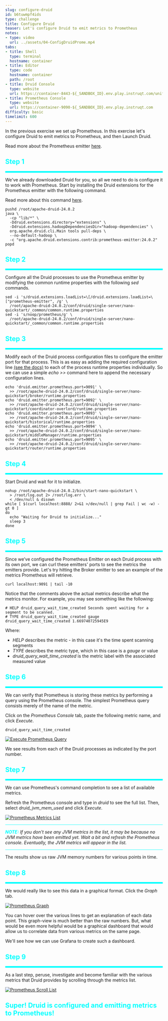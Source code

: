 ```yaml
---
slug: configure-druid
id: b6tuwmpf4ids
type: challenge
title: Configure Druid
teaser: Let's configure Druid to emit metrics to Prometheus
notes:
- type: video
  url: ../assets/04-ConfigDruidProme.mp4
tabs:
- title: Shell
  type: terminal
  hostname: container
- title: Editor
  type: code
  hostname: container
  path: /root
- title: Druid Console
  type: website
  url: https://container-8443-${_SANDBOX_ID}.env.play.instruqt.com/unified-console.html
- title: Prometheus Console
  type: website
  url: https://container-9090-${_SANDBOX_ID}.env.play.instruqt.com
difficulty: basic
timelimit: 600
---
```


In the previous exercise we set up Prometheus.
In this exercise let's configure Druid to emit metrics to Prometheus, and then Launch Druid.


Read more about the Prometheus emitter <a href="https://druid.apache.org/docs/latest/development/extensions-contrib/prometheus.html" target="_blank">here</a>.


<h2 style="color:cyan">Step 1</h2><hr style="color:cyan;background-color:cyan;height:5px">

We've already downloaded Druid for you, so all we need to do is configure it to work with Prometheus.
Start by installing the Druid extensions for the Prometheus emitter with the following command.

Read more about this command <a href="https://druid.apache.org/docs/latest/development/extensions.html#loading-community-extensions" target="_blank">here</a>.


```
pushd /root/apache-druid-24.0.2
java \
  -cp "lib/*" \
  -Ddruid.extensions.directory="extensions" \
  -Ddruid.extensions.hadoopDependenciesDir="hadoop-dependencies" \
  org.apache.druid.cli.Main tools pull-deps \
  --no-default-hadoop \
  -c "org.apache.druid.extensions.contrib:prometheus-emitter:24.0.2"
popd
```

<h2 style="color:cyan">Step 2</h2><hr style="color:cyan;background-color:cyan;height:5px">

Configure all the Druid processes to use the Prometheus emitter by modifying the common runtime properties with the following _sed_ commands.

```
sed -i 's/druid.extensions.loadList=\[/druid.extensions.loadList=\["prometheus-emitter", /g' \
  /root/apache-druid-24.0.2/conf/druid/single-server/nano-quickstart/_common/common.runtime.properties
sed -i 's/noop/prometheus/g' \
  /root/apache-druid-24.0.2/conf/druid/single-server/nano-quickstart/_common/common.runtime.properties
```

<h2 style="color:cyan">Step 3</h2><hr style="color:cyan;background-color:cyan;height:5px">

Modify each of the Druid process configuration files to configure the emitter port for that process.
This is as easy as adding the required configuration line <a href="https://druid.apache.org/docs/latest/development/extensions-contrib/prometheus.html#configuration" target="_blank">(see the docs)</a> to each of the process runtime properties individually.
So we can use a simple _echo >>_ command here to append the necessary configuration lines.

```
echo 'druid.emitter.prometheus.port=9091' \
  >> /root/apache-druid-24.0.2/conf/druid/single-server/nano-quickstart/broker/runtime.properties
echo 'druid.emitter.prometheus.port=9092' \
  >> /root/apache-druid-24.0.2/conf/druid/single-server/nano-quickstart/coordinator-overlord/runtime.properties
echo 'druid.emitter.prometheus.port=9093' \
  >> /root/apache-druid-24.0.2/conf/druid/single-server/nano-quickstart/historical/runtime.properties
echo 'druid.emitter.prometheus.port=9094' \
  >> /root/apache-druid-24.0.2/conf/druid/single-server/nano-quickstart/middleManager/runtime.properties
echo 'druid.emitter.prometheus.port=9095' \
  >> /root/apache-druid-24.0.2/conf/druid/single-server/nano-quickstart/router/runtime.properties
```

<h2 style="color:cyan">Step 4</h2><hr style="color:cyan;background-color:cyan;height:5px">

Start Druid and wait for it to initialize.

```
nohup /root/apache-druid-24.0.2/bin/start-nano-quickstart \
  > /root/log.out 2> /root/log.err \
  < /dev/null & disown
while [ $(curl localhost:8888/ 2>&1 >/dev/null | grep Fail | wc -w) -gt 0 ]
do
  echo "Waiting for Druid to initialize..."
  sleep 3
done
```

<h2 style="color:cyan">Step 5</h2><hr style="color:cyan;background-color:cyan;height:5px">

Since we’ve configured the Prometheus Emitter on each Druid process with its own port, we can curl these emitters' ports to see the metrics the emitters provide.
Let's try hitting the Broker emitter to see an example of the metrics Prometheus will retrieve.

```
curl localhost:9091 | tail -10
```

Notice that the comments above the actual metrics describe what the metrics monitor.
For example, you may see something like the following:

```
# HELP druid_query_wait_time_created Seconds spent waiting for a segment to be scanned.
# TYPE druid_query_wait_time_created gauge
druid_query_wait_time_created 1.669740725945E9
```

Where:
- _HELP_ describes the metric - in this case it's the time spent scanning segments
- _TYPE_ describes the metric type, which in this case is a _gauge_ or value
- _druid_query_wait_time_created_ is the metric label with the associated measured value

<h2 style="color:cyan">Step 6</h2><hr style="color:cyan;background-color:cyan;height:5px">

We can verify that Prometheus is storing these metrics by performing a query using the Prometheus console.
The simplest Prometheus query consists merely of the name of the metric.


Click on the _Prometheus Console_ tab, paste the following metric name, and click _Execute_.

```
druid_query_wait_time_created
```

<a href="#img-6">
  <img alt="Execute Prometheus Query" src="../assets/ExecPromQuery.png" />
</a>
<a href="#" class="lightbox" id="img-6">
  <img alt="Execute Prometheus Query" src="../assets/ExecPromQuery.png" />
</a>


We see results from each of the Druid processes as indicated by the port number.

<h2 style="color:cyan">Step 7</h2><hr style="color:cyan;background-color:cyan;height:5px">

We can use Prometheus's command completion to see a list of available metrics.


Refresh the Prometheus console and type in _druid_ to see the full list.
Then, select <i>druid_jvm_mem_used</i> and click _Execute_.

<a href="#img-7">
  <img alt="Prometheus Metrics List" src="../assets/PromMetricsList.png" />
</a>
<a href="#" class="lightbox" id="img-7">
  <img alt="Prometheus Metrics List" src="../assets/PromMetricsList.png" />
</a>

<hr style="background-color:cyan">
<p><span style="color:cyan"><strong><em>NOTE:</em></strong></span> <i>If you don't see any JVM metrics in the list, it may be because no JVM metrics have been emitted yet.
Wait a bit and refresh the Prometheus console.
Eventually, the JVM metrics will appear in the list.</i></p>
<hr style="background-color:cyan">


The results show us raw JVM memory numbers for various points in time.

<h2 style="color:cyan">Step 8</h2><hr style="color:cyan;background-color:cyan;height:5px">

We would really like to see this data in a graphical format.
Click the _Graph_ tab.

<a href="#img-8">
  <img alt="Prometheus Graph" src="../assets/PromGraph.png" />
</a>
<a href="#" class="lightbox" id="img-8">
  <img alt="Prometheus Graph" src="../assets/PromGraph.png" />
</a>

You can hover over the various lines to get an explanation of each data point.
This graph-view is much better than the raw numbers.
But, what would be even more helpful would be a graphical dashboard that would allow us to correlate data from various metrics on the same page.

We'll see how we can use Grafana to create such a dashboard.

<h2 style="color:cyan">Step 9</h2><hr style="color:cyan;background-color:cyan;height:5px">

As a last step, peruse, investigate and become familiar with the various metrics that Druid provides by scrolling through the metrics list.

<a href="#img-9">
  <img alt="Prometheus Scroll List" src="../assets/PromScroll.png" />
</a>
<a href="#" class="lightbox" id="img-9">
  <img alt="Prometheus Scroll List" src="../assets/PromScroll.png" />
</a>


<h2 style="color:cyan">Super! Druid is configured and emitting metrics to Prometheus!</h2>


<style type="text/css" rel="stylesheet">
.lightbox { display: none; position: fixed; justify-content: center; align-items: center; z-index: 999; top: 0; left: 0; right: 0; bottom: 0; padding: 1rem; background: rgba(0, 0, 0, 0.8); }
.lightbox:target { display: flex; }
.lightbox img { max-height: 100% }
.thumbnail:hover {
    position:fixed;
    top:-25px;
    left:-35px;
    width:500px;
    height:auto;
    display:block;
    z-index:999;
}
</style>
